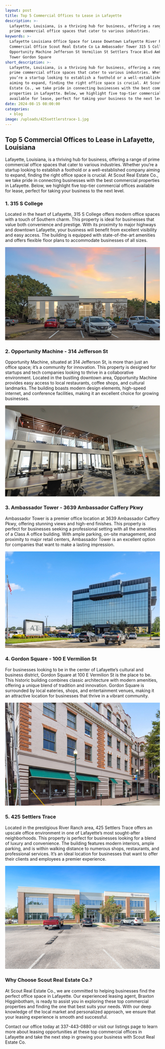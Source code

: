 ```yaml
---
layout: post
title: Top 5 Commercial Offices to Lease in Lafayette
description: >-
  Lafayette, Louisiana, is a thriving hub for business, offering a range of
  prime commercial office spaces that cater to various industries. 
keywords: >-
  Lafayette Louisiana Office Space for Lease Downtown Lafayette River Ranch
  Commercial Office Scout Real Estate Co La Ambassador Tower 315 S College
  Opportunity Machine Jefferson St Vermilion St Settlers Trace Blvd Ambassador
  Tower Gordon Square
short_description: >-
  Lafayette, Louisiana, is a thriving hub for business, offering a range of
  prime commercial office spaces that cater to various industries. Whether
  you’re a startup looking to establish a foothold or a well-established company
  aiming to expand, finding the right office space is crucial. At Scout Real
  Estate Co., we take pride in connecting businesses with the best commercial
  properties in Lafayette. Below, we highlight five top-tier commercial offices
  available for lease, perfect for taking your business to the next level.
date: 2024-08-15 08:00:00
categories:
  - blog
image: /uploads/425settlerstrace-1.jpg
---
```

## **Top 5 Commercial Offices to Lease in Lafayette, Louisiana**

Lafayette, Louisiana, is a thriving hub for business, offering a range of prime commercial office spaces that cater to various industries. Whether you’re a startup looking to establish a foothold or a well-established company aiming to expand, finding the right office space is crucial. At Scout Real Estate Co., we take pride in connecting businesses with the best commercial properties in Lafayette. Below, we highlight five top-tier commercial offices available for lease, perfect for taking your business to the next level.

### 1\. 315 S College

Located in the heart of Lafayette, 315 S College offers modern office spaces with a touch of Southern charm. This property is ideal for businesses that value both convenience and prestige. With its proximity to major highways and downtown Lafayette, your business will benefit from excellent visibility and easy access. The building is equipped with state-of-the-art amenities and offers flexible floor plans to accommodate businesses of all sizes.

![315 S College Rd Lafayette La Commercial Office Space for Lease Scout Real Estate Co](/uploads/screenshot-2024-02-09-at-1-45-06-pm.png "315 S College Lafayette La")

### 2\. Opportunity Machine - 314 Jefferson St

Opportunity Machine, situated at 314 Jefferson St, is more than just an office space; it’s a community for innovation. This property is designed for startups and tech companies looking to thrive in a collaborative environment. Located in the bustling downtown area, Opportunity Machine provides easy access to local restaurants, coffee shops, and cultural landmarks. The building boasts modern design elements, high-speed internet, and conference facilities, making it an excellent choice for growing businesses.

![Opportunity Machine Commercial Office Space for Lease Downtown Lafayette LA Scout Real Estate Co](/uploads/screenshot-2024-08-15-at-12-49-55-pm.png)

### 3\. Ambassador Tower - 3639 Ambassador Caffery Pkwy

Ambassador Tower is a premier office location at 3639 Ambassador Caffery Pkwy, offering stunning views and high-end finishes. This property is perfect for businesses seeking a professional setting with all the amenities of a Class A office building. With ample parking, on-site management, and proximity to major retail centers, Ambassador Tower is an excellent option for companies that want to make a lasting impression.

![3639 Ambassador Caffery Pkwy Ambassador Tower Commercial Office for Lease Lafayette LA](/uploads/1-main-photo-1.jpg "3639 Ambassador Caffery Pkwy")

### 4\. Gordon Square - 100 E Vermilion St

For businesses looking to be in the center of Lafayette’s cultural and business district, Gordon Square at 100 E Vermilion St is the place to be. This historic building combines classic architecture with modern amenities, offering a unique blend of tradition and innovation. Gordon Square is surrounded by local eateries, shops, and entertainment venues, making it an attractive location for businesses that thrive in a vibrant community.

![Gordon Square 100 E Vermilion St Downtown Lafayette LA Commercial Office Space for Lease](/uploads/gordon-square.jpg "Gordon Square - 100 E Vermilion St")

### 5\. 425 Settlers Trace

Located in the prestigious River Ranch area, 425 Settlers Trace offers an upscale office environment in one of Lafayette’s most sought-after neighborhoods. This property is perfect for businesses looking for a blend of luxury and convenience. The building features modern interiors, ample parking, and is within walking distance to numerous shops, restaurants, and professional services. It’s an ideal location for businesses that want to offer their clients and employees a premier experience.

![425 Settlers Trace Blvd River Ranch Lafayette LA Commercial Office Space for Lease](/uploads/425settlerstrace-1.jpg "425 Settlers Trace Blvd")

### Why Choose Scout Real Estate Co.?

At Scout Real Estate Co., we are committed to helping businesses find the perfect office space in Lafayette. Our experienced leasing agent, Braxton Higginbotham, is ready to assist you in exploring these top commercial properties and finding the one that best suits your needs. With our deep knowledge of the local market and personalized approach, we ensure that your leasing experience is smooth and successful.

Contact our office today at 337-443-0880 or visit our listings page to learn more about leasing opportunities at these top commercial offices in Lafayette and take the next step in growing your business with Scout Real Estate Co.